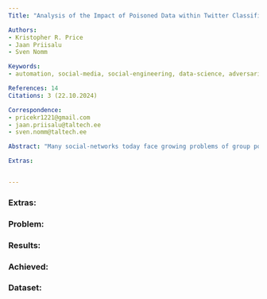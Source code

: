 ```yaml
---
Title: "Analysis of the Impact of Poisoned Data within Twitter Classification Models"

Authors:
- Kristopher R. Price
- Jaan Priisalu
- Sven Nomm

Keywords:
- automation, social-media, social-engineering, data-science, adversarial machine-learning

References: 14
Citations: 3 (22.10.2024)

Correspondence:
- pricekr1221@gmail.com
- jaan.priisalu@taltech.ee
- sven.nomm@taltech.ee

Abstract: "Many social-networks today face growing problems of group polarization, radicaliza-tion, and fake news. These issues are being exacerbated by the phenomenon of bots, which are becoming better at mimicking real people and are able to spread fake news faster within social-networks. Methods exist for detecting these social-media bots, but they may be vulnerable to manipulation. One way this might be done is through what is called a poisoning attack, where the data used to train a model is altered with the goal of reducing the models accuracy. The goal of this research is to study how poisoning attacks may be applied to models for detecting bots on Twitter. The results show that by introducing mislabeled data- points into a such a models training data, attackers can reduce its accuracy by up to twenty percent. The possibility of more effective poisoning techniques exists, and remains a topic for future research."

Extras: 


---
```



### Extras: 
### Problem: 
### Results: 
### Achieved: 
### Dataset: